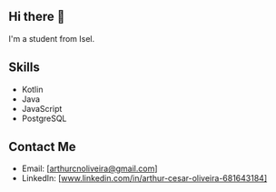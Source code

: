 ## Hi there 👋

I'm a student from Isel.

## Skills
- Kotlin
- Java
- JavaScript
- PostgreSQL

## Contact Me
- Email: [arthurcnoliveira@gmail.com]
- LinkedIn: [www.linkedin.com/in/arthur-cesar-oliveira-681643184]
